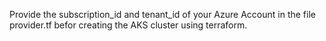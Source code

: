 
 Provide the subscription_id and tenant_id of your Azure Account in the file provider.tf befor creating the AKS cluster using terraform.
